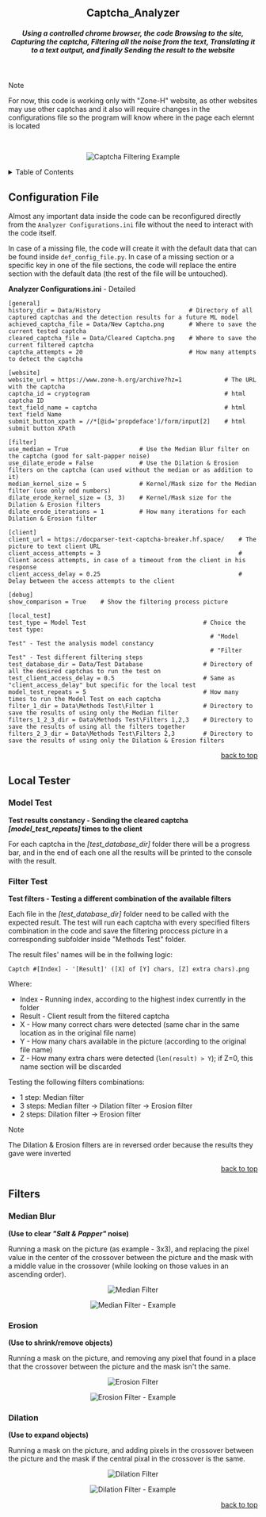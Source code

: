 <a name="readme-top"></a>

<div align="center">
  <h2> Captcha_Analyzer </h2>
  <h5> Using a controlled chrome browser, the code Browsing to the site, Capturing the captcha, Filtering all the noise from the text, Translating it to a text output, and finally Sending the result to the website </h5>
</div>

<br />

> [!NOTE]
> For now, this code is working only with "Zone-H" website, as other websites may use other captchas and it also will require changes in the configurations file so the program will know where in the page each elemnt is located

<br />

<div align="center">
  
  ![Captcha Filtering Example][Filtering-Example]
  
</div>


<!-- TABLE OF CONTENTS -->
<details>
  <summary>Table of Contents</summary>
  <ol>
    <li>
      <a href="#configuration-file">Configuration File</a>
    </li>
    <li>
      <a href="#local-tester">Local Tester</a>
      <ul>
        <li><a href="#model-test">Model Test</a></li>
        <li><a href="#filter-test">Filter Test</a></li>
      </ul>
    </li>
    <li><a href="#filters">Filters</a></li>
      <ul>
        <li><a href="#median-blur ">Median Blur</a></li>
        <li><a href="#erosion">Erosion</a></li>
        <li><a href="#dilation">Dilation</a></li>
      </ul>
  </ol>
</details>


<!-- CONFIGURATION FILE -->
## Configuration File
Almost any important data inside the code can be reconfigured directly from the `Analyzer Configurations.ini` file without the need to interact with the code itself.

In case of a missing file, the code will create it with the default data that can be found inside `def_config_file.py`. In case of a missing section or a specific key in one of the file sections, the code will replace the entire section with the default data (the rest of the file will be untouched).

**Analyzer Configurations.ini** - Detailed
```
[general]
history_dir = Data/History                         # Directory of all captured captchas and the detection results for a future ML model
achieved_captcha_file = Data/New Captcha.png       # Where to save the current tested captcha
cleared_captcha_file = Data/Cleared Captcha.png    # Where to save the current filtered captcha
captcha_attempts = 20                              # How many attempts to detect the captcha

[website]
website_url = https://www.zone-h.org/archive?hz=1            # The URL with the captcha
captcha_id = cryptogram                                      # html captcha ID
text_field_name = captcha                                    # html text field Name
submit_button_xpath = //*[@id='propdeface']/form/input[2]    # html submit button XPath

[filter]
use_median = True                    # Use the Median Blur filter on the captcha (good for salt-papper noise)
use_dilate_erode = False             # Use the Dilation & Erosion filters on the captcha (can used without the median or as addition to it)
median_kernel_size = 5               # Kernel/Mask size for the Median filter (use only odd numbers)
dilate_erode_kernel_size = (3, 3)    # Kernel/Mask size for the Dilation & Erosion filters
dilate_erode_iterations = 1          # How many iterations for each Dilation & Erosion filter

[client]
client_url = https://docparser-text-captcha-breaker.hf.space/    # The picture to text client URL
client_access_attempts = 3                                       # Client access attempts, in case of a timeout from the client in his response
client_access_delay = 0.25                                       # Delay between the access attempts to the client

[debug]
show_comparison = True    # Show the filtering process picture

[local_test]
test_type = Model Test                                 # Choice the test type:
                                                         # "Model Test" - Test the analysis model constancy
                                                         # "Filter Test" - Test different filtering steps
test_database_dir = Data/Test Database                 # Directory of all the desired captchas to run the test on
test_client_access_delay = 0.5                         # Same as "client_access_delay" but specific for the local test
model_test_repeats = 5                                 # How many times to run the Model Test on each captcha
filter_1_dir = Data\Methods Test\Filter 1              # Directory to save the results of using only the Median filter
filters_1_2_3_dir = Data\Methods Test\Filters 1,2,3    # Directory to save the results of using all the filters together
filters_2_3_dir = Data\Methods Test\Filters 2,3        # Directory to save the results of using only the Dilation & Erosion filters
```

<p align="right"><a href="#readme-top">back to top</a></p>


<!-- LOCAL TESTER -->
## Local Tester
### Model Test
**Test results constancy - Sending the cleared captcha _[model_test_repeats]_ times to the client**

For each captcha in the _[test_database_dir]_ folder there will be a progress bar, and in the end of each one all the results will be printed to the console with the result.


### Filter Test
**Test filters - Testing a different combination of the available filters**

Each file in the _[test_database_dir]_ folder need to be called with the expected result. The test will run each captcha with every specified filters combination in the code and save the filtering proccess picture in a corresponding subfolder inside "Methods Test" folder.

The result files' names will be in the follwing logic:

`Captch #[Index] - '[Result]' ([X] of [Y] chars, [Z] extra chars).png`

Where:
- Index - Running index, according to the highest index currently in the folder
- Result - Client result from the filtered captcha
- X - How many correct chars were detected (same char in the same location as in the original file name)
- Y - How many chars available in the picture (according to the original file name)
- Z - How many extra chars were detected (`len(result) > Y`); if Z=0, this name section will be discarded

Testing the following filters combinations:
- 1 step: Median filter
- 3 steps: Median filter -> Dilation filter -> Erosion filter
- 2 steps: Dilation filter -> Erosion filter

> [!NOTE]
> The Dilation & Erosion filters are in reversed order because the results they gave were inverted

<p align="right"><a href="#readme-top">back to top</a></p>


<!-- FILTERS -->
## Filters
### Median Blur
**(Use to clear _"Salt & Papper"_ noise)**

Running a mask on the picture (as example - 3x3), and replacing the pixel value in the center of the crossover between the picture and the mask with a middle value in the crossover (while looking on those values in an ascending order).

<div align="center">
  
  ![Median Filter][Median-Filter]

  ![Median Filter - Example][Median-Filter-Example]
  
</div>

### Erosion
**(Use to shrink/remove objects)**

Running a mask on the picture, and removing any pixel that found in a place that the crossover between the picture and the mask isn't the same.

<div align="center">
  
  ![Erosion Filter][Erosion-Filter]

  ![Erosion Filter - Example][Erosion-Filter-Example]
  
</div>

### Dilation
**(Use to expand objects)**

Running a mask on the picture, and adding pixels in the crossover between the picture and the mask if the central pixal in the crossover is the same.

<div align="center">
  
  ![Dilation Filter][Dilation-Filter]

  ![Dilation Filter - Example][Dilation-Filter-Example]
  
</div>

<p align="right"><a href="#readme-top">back to top</a></p>


<!-- MARKDOWN LINKS & IMAGES -->
[Filtering-Example]: Pictures/Captcha_Filtering_Example.png
[Median-Filter]: Pictures/Filters/Median_Filter.png
[Median-Filter-Example]: Pictures/Filters/Median_Filter_Example.png
[Erosion-Filter]: Pictures/Filters/Erosion_Filter.png
[Erosion-Filter-Example]: Pictures/Filters/Erosion_Filter_Example.png
[Dilation-Filter]: Pictures/Filters/Dilation_Filter.png
[Dilation-Filter-Example]: Pictures/Filters/Dilation_Filter_Example.png
